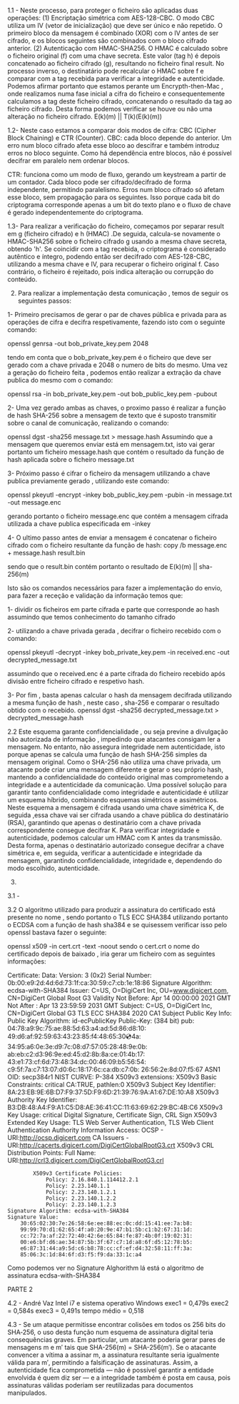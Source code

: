 1.1 -
Neste processo, para proteger o ficheiro são aplicadas duas operações:
(1) Encriptação simétrica com AES-128-CBC. O modo CBC utiliza um IV (vetor de inicialização) que deve ser único e não repetido. O primeiro bloco da mensagem é combinado (XOR) com o IV antes de ser cifrado, e os blocos seguintes são combinados com o bloco cifrado anterior.
(2) Autenticação com HMAC-SHA256. O HMAC é calculado sobre o ficheiro original (f) com uma chave secreta. Este valor (tag h) é depois concatenado ao ficheiro cifrado (g), resultando no ficheiro final result.
No processo inverso, o destinatário pode recalcular o HMAC sobre f e comparar com a tag recebida para verificar a integridade e autenticidade.
Podemos afirmar portanto que estamos perante um Encrypth-then-Mac , onde realizamos numa fase inicial a cifra do ficheiro e consequentemente calculamos a tag deste ficheiro cifrado, concatenando o resultado da tag ao ficheiro cifrado. Desta forma podemos verificar se houve ou não uma alteração no ficheiro cifrado. E(k)(m) || T(k)(E(k)(m))


1.2-
Neste caso estamos a comparar dois modos de cifra: CBC (Cipher Block Chaining) e CTR (Counter).
CBC: cada bloco depende do anterior. Um erro num bloco cifrado afeta esse bloco ao descifrar e também introduz erros no bloco seguinte. Como há dependência entre blocos, não é possível decifrar em paralelo nem ordenar blocos.

CTR: funciona como um modo de fluxo, gerando um keystream a partir de um contador. Cada bloco pode ser cifrado/decifrado de forma independente, permitindo paralelismo. Erros num bloco cifrado só afetam esse bloco, sem propagação para os seguintes. Isso porque cada bit do criptograma corresponde apenas a um bit do texto plano e o fluxo de chave é gerado independentemente do criptograma.


1.3-
Para realizar a verificação do ficheiro, começamos por separar result em g (ficheiro cifrado) e h (HMAC) .De seguida, calcula-se novamente o HMAC-SHA256 sobre o ficheiro cifrado g usando a mesma chave secreta, obtendo 'h'. Se coincidir com a tag recebida, o criptograma é considerado autêntico e íntegro, podendo então ser decifrado com AES-128-CBC, utilizando a mesma chave e IV, para recuperar o ficheiro original f.
Caso contrário, o ficheiro é rejeitado, pois indica alteração ou corrupção do conteúdo.

2. Para realizar a implementação desta comunicação , temos de seguir os seguintes passos:

1- Primeiro precisamos de gerar o par de chaves pública e privada para as operações de cifra e decifra respetivamente, fazendo isto com o seguinte comando:

openssl genrsa -out bob_private_key.pem 2048

tendo em conta que o bob_private_key.pem é o ficheiro que deve ser gerado com a chave privada e 2048 o numero de bits do mesmo.
Uma vez a geração do ficheiro feita , podemos então realizar a extração da chave publica do mesmo com o comando:

openssl rsa -in bob_private_key.pem -out bob_public_key.pem -pubout

2- Uma vez gerado ambas as chaves, o proximo passo é realizar a função de hash SHA-256 sobre a mensagem de texto que é suposto transmitir sobre o canal de comunicação, realizando o comando:

openssl dgst -sha256 message.txt > message.hash
Assumindo que a mensagem que queremos enviar está em mensagem.txt, isto vai gerar portanto um ficheiro message.hash que contém o resultado da função de hash aplicada sobre o ficheiro message.txt

3- Próximo passo é cifrar o ficheiro da mensagem utilizando a chave publica previamente gerado , utilizando este comando:


openssl pkeyutl -encrypt -inkey bob_public_key.pem -pubin -in message.txt -out message.enc

gerando portanto o ficheiro message.enc que contém a mensagem cifrada utilizada a chave publica especificada em -inkey

4- O ultimo passo antes de enviar a mensagem é concatenar o ficheiro cifrado com o ficheiro resultante da função de hash:
copy /b message.enc + message.hash result.bin

sendo que o result.bin contém portanto o resultado de E(k)(m) || sha-256(m)

Isto são os comandos necessários para fazer a implementação do envio, para fazer a receção e validação da informação temos que:


1- dividir os ficheiros em parte cifrada e parte que corresponde ao hash assumindo que temos conhecimento do tamanho cifrado

2- utilizando a chave privada gerada , decifrar o ficheiro recebido com o comando:


openssl pkeyutl -decrypt -inkey bob_private_key.pem -in received.enc -out decrypted_message.txt

assumindo que o received.enc é a parte cifrada do ficheiro recebido após divisão entre ficheiro cifrado e respetivo hash.

3- Por fim , basta apenas calcular o hash da mensagem decifrada utilizando a mesma função de hash , neste caso , sha-256 e comparar o resultado obtido com o recebido.
openssl dgst -sha256 decrypted_message.txt > decrypted_message.hash




2.2 Este esquema garante confidencialidade , ou seja previne a divulgação não autorizada de informação , impedindo que atacantes consigam ler a mensagem.
No entanto, não assegura integridade nem autenticidade, isto porque apenas se calcula uma função de  hash SHA-256 simples da mensagem original.
Como o SHA-256 não utiliza uma chave privada, um atacante pode criar uma mensagem diferente e gerar o seu próprio hash, mantendo a confidencialidade do conteúdo original mas comprometendo a integridade e a autenticidade da comunicação.
Uma possível solução para garantir tanto confidencialidade como integridade e autenticidade é utilizar um esquema híbrido, combinando esquemas simétricos e assimétricos. Neste esquema a mensagem é cifrada usando uma chave simétrica K, de seguida ,essa chave vai ser cifrada usando a chave pública do destinatário (RSA), garantindo que apenas o destinatário com a chave privada correspondente consegue decifrar K.
Para verificar integridade e autenticidade, podemos calcular um HMAC com K antes da transmissão.
Desta forma, apenas o destinatário autorizado consegue decifrar a chave simétrica e, em seguida, verificar a autenticidade e integridade da mensagem, garantindo confidencialidade, integridade e, dependendo do modo escolhido, autenticidade.


3.

3.1 -



3.2
O algoritmo utilizado para produzir a assinatura do certificado está presente no nome , sendo portanto o TLS ECC SHA384  utilizando portanto o ECDSA com a função de hash sha384 e se quisessem verificar isso pelo openssl bastava fazer o seguinte:




openssl x509 -in cert.crt -text -noout
sendo o cert.crt o nome do certificado depois de baixado , iria gerar um ficheiro com as seguintes informações:

Certificate:
Data:
Version: 3 (0x2)
Serial Number:
0b:00:e9:2d:4d:6d:73:1f:ca:30:59:c7:cb:1e:18:86
Signature Algorithm: ecdsa-with-SHA384
Issuer: C=US, O=DigiCert Inc, OU=www.digicert.com, CN=DigiCert Global Root G3
Validity
Not Before: Apr 14 00:00:00 2021 GMT
Not After : Apr 13 23:59:59 2031 GMT
Subject: C=US, O=DigiCert Inc, CN=DigiCert Global G3 TLS ECC SHA384 2020 CA1
Subject Public Key Info:
Public Key Algorithm: id-ecPublicKey
Public-Key: (384 bit)
pub:
04:78:a9:9c:75:ae:88:5d:63:a4:ad:5d:86:d8:10:
49:d6:af:92:59:63:43:23:85:f4:48:65:30:cd:4a:
34:95:a6:0e:3e:d9:7c:08:d7:57:05:28:48:9e:0b:
ab:eb:c2:d3:96:9e:ed:45:d2:8b:8a:ce:01:4b:17:
43:e1:73:cf:6d:73:48:34:dc:00:46:09:b5:56:54:
c9:5f:7a:c7:13:07:d0:6c:18:17:6c:ca:db:c7:0b:
26:56:2e:8d:07:f5:67
ASN1 OID: secp384r1
NIST CURVE: P-384
X509v3 extensions:
X509v3 Basic Constraints: critical
CA:TRUE, pathlen:0
X509v3 Subject Key Identifier:
8A:23:EB:9E:6B:D7:F9:37:5D:F9:6D:21:39:76:9A:A1:67:DE:10:A8
X509v3 Authority Key Identifier:
B3:DB:48:A4:F9:A1:C5:D8:AE:36:41:CC:11:63:69:62:29:BC:4B:C6
X509v3 Key Usage: critical
Digital Signature, Certificate Sign, CRL Sign
X509v3 Extended Key Usage:
TLS Web Server Authentication, TLS Web Client Authentication
Authority Information Access:
OCSP - URI:http://ocsp.digicert.com
CA Issuers - URI:http://cacerts.digicert.com/DigiCertGlobalRootG3.crt
X509v3 CRL Distribution Points:
Full Name:
URI:http://crl3.digicert.com/DigiCertGlobalRootG3.crl

            X509v3 Certificate Policies:
                Policy: 2.16.840.1.114412.2.1
                Policy: 2.23.140.1.1
                Policy: 2.23.140.1.2.1
                Policy: 2.23.140.1.2.2
                Policy: 2.23.140.1.2.3
    Signature Algorithm: ecdsa-with-SHA384
    Signature Value:
        30:65:02:30:7e:26:58:6e:ee:88:ec:0c:dd:15:41:ee:7a:b8:
        99:99:70:d1:62:65:4f:a0:20:9e:47:b1:5b:c1:b2:67:31:1d:
        cc:72:7a:af:22:72:40:42:6e:65:84:fe:87:4b:0f:19:02:31:
        00:e6:bf:d6:ae:34:87:5b:3f:67:c7:1d:a8:6f:d5:12:78:b5:
        e6:87:31:44:a9:5d:c6:b8:78:cc:cf:ef:d4:32:58:11:ff:3a:
        85:06:3c:1d:84:6f:d3:f5:f9:da:33:1c:a4

Como podemos ver no Signature Alghorithm lá está o algoritmo de assinatura ecdsa-with-SHA384


























PARTE 2




4.2 - André Vaz
Intel i7 e sistema operativo Windows
exec1 = 0,479s
exec2 = 0,584s
exec3 = 0,491s
tempo médio = 0,518

4.3 - Se um ataque permitisse encontrar colisões em todos os 256 bits do SHA‑256, o uso desta função num esquema de assinatura digital teria consequências graves. Em particular, um atacante poderia gerar pares de mensagens m e m′ tais que SHA-256(m) = SHA-256(m′). Se o atacante convencer a vítima a assinar m, a assinatura resultante seria igualmente válida para m′, permitindo a falsificação de assinaturas. Assim, a autenticidade fica comprometida — não é possível garantir a entidade envolvida é quem diz ser  — e a integridade também é posta em causa, pois assinaturas válidas poderiam ser reutilizadas para documentos manipulados.
